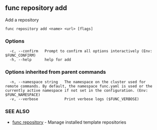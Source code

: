 ## func repository add

Add a repository

```
func repository add <name> <url> [flags]
```

### Options

```
  -c, --confirm   Prompt to confirm all options interactively (Env: $FUNC_CONFIRM)
  -h, --help      help for add
```

### Options inherited from parent commands

```
  -n, --namespace string   The namespace on the cluster used for remote commands. By default, the namespace func.yaml is used or the currently active namespace if not set in the configuration. (Env: $FUNC_NAMESPACE)
  -v, --verbose            Print verbose logs ($FUNC_VERBOSE)
```

### SEE ALSO

* [func repository](func_repository.md)	 - Manage installed template repositories

